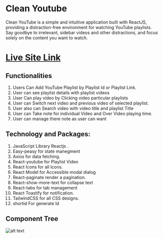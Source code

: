 # Clean Youtube
  Clean YouTube is a simple and intuitive application built with ReactJS, providing a distraction-free environment for watching YouTube playlists. Say goodbye to irrelevant, sidebar videos and other distractions, and focus solely on the content you want to watch. 
  # [Live Site Link](https://clean-react-youtube.netlify.app)

## Functionalities
  1. Users Can Add YouTube Playlist by Playlist Id or Playlist Link.
  2. User can see playlist details with playlist videos
  3. User Can play video by Clicking video particular playlists
  4. User can Switch next video and previous video of selected playlist.
  5. User also can Search video with video title and playlist Title
  6. User can Take note for individual Video and Over Video playing time.
  7.  User can manage there note as user can want

## Technology and Packages:
  1. JavaScript Library Reactjs .
  2. Easy-peasy for state manegment
  3. Axios for data fetching.
  4. React-youtube for Playlist Video
  5. React Icons for all Icons.
  6. React Model for Accessible modal dialog
  7. React-paginate render a pagination.
  8. React-show-more-text for collapse text
  9. React-tabs for tab management 
  10.  React Toastify for notification.
  11. TailwindCSS for all CSS designs.
  12. shortid For generate Id
  
  ## Component Tree
  ![alt text](https://i.ibb.co/fNFzXfb/asdf.png)
